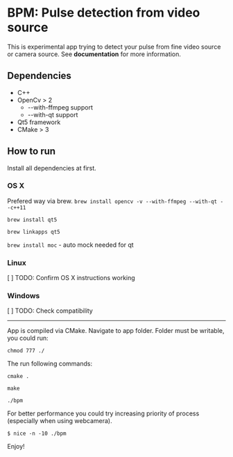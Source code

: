 # BPM: Pulse detection from video source
This is experimental app trying to detect your pulse from fine video source or camera source. See __documentation__ for more information.

## Dependencies
* C++
* OpenCv > 2
  * --with-ffmpeg support
  * --with-qt support
* Qt5 framework
* CMake > 3



## How to run
Install all dependencies at first.
### OS X
Prefered way via brew.
`brew install opencv -v --with-ffmpeg --with-qt --c++11`

`brew install qt5`

`brew linkapps qt5`

`brew install moc` - auto mock needed for qt
### Linux
[ ] TODO: Confirm OS X instructions working
### Windows
[ ] TODO: Check compatibility

---

App is compiled via CMake. Navigate to app folder. Folder must be writable, you could run:

`chmod 777 ./`

The run following commands:

`cmake .`

`make`

`./bpm`

For better performance you could try increasing priority of process (especially when using webcamera).

`$ nice -n -10 ./bpm`

Enjoy!
